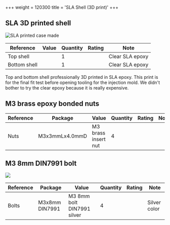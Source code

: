 +++
weight = 120300
title = 'SLA Shell (3D print)'
+++

## SLA 3D printed shell
![SLA printed case made](/images/docs/enclosure/slav10.jpg)

|**Reference**  |**Value**|**Quantity**|**Rating**  |**Note**|
|-|-|-|-|-|
|Top shell  ||1  ||Clear SLA epoxy  |
|Bottom shell||1||Clear SLA epoxy|

Top and bottom shell professionally 3D printed in SLA epoxy. This print is for the final fit test before opening tooling for the injection mold. We didn't bother to try the clear epoxy because it is really expensive.

## M3 brass epoxy bonded nuts

|**Reference**|**Package**|**Value**|**Quantity**|**Rating**|**Note**|
|-|-|-|-|-|-|
|Nuts  |M3x3mmLx4.0mmD|M3 brass insert nut  |4  ||

## M3 8mm DIN7991 bolt
  
![](/images/docs/enclosure/din7991.png)

|**Reference**|**Package**|**Value**|**Quantity**|**Rating**|**Note**|
|-|-|-|-|-|-|
|Bolts|M3x8mm DIN7991|M3 8mm bolt DIN7991 silver|4||Silver color|

